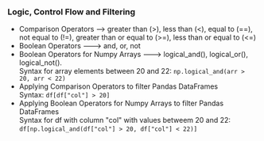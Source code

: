 ### Logic, Control Flow and Filtering
* Comparison Operators --> greater than (>), less than (<), equal to (==), not equal to (!=), greater than or equal to (>=), less than or equal to (<=)
* Boolean Operators ---> and, or, not
* Boolean Operators for Numpy Arrays ---> logical_and(), logical_or(), logical_not().
<br>Syntax for array elements between 20 and 22: `np.logical_and(arr > 20, arr < 22)`
* Applying Comparison Operators to filter Pandas DataFrames
<br> Syntax: `df[df["col"] > 20]`
* Applying Boolean Operators for Numpy Arrays to filter Pandas DataFrames
<br> Syntax for df with column "col" with values betweem 20 and 22: `df[np.logical_and(df["col"] > 20, df["col"] < 22)]`
